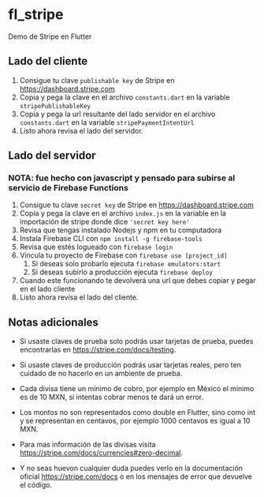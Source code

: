 # fl_stripe

Demo de Stripe en Flutter

## Lado del cliente

1. Consigue tu clave `publishable key` de Stripe en https://dashboard.stripe.com
2. Copia y pega la clave en el archivo `constants.dart` en la variable `stripePublishableKey`
3. Copia y pega la url resultante del lado servidor en el archivo `constants.dart` en la variable `stripePaymentIntentUrl`
4. Listo ahora revisa el lado del servidor.

## Lado del servidor

### NOTA: fue hecho con javascript y pensado para subirse al servicio de Firebase Functions

1. Consigue tu clave `secret key` de Stripe en https://dashboard.stripe.com
2. Copia y pega la clave en el archivo `index.js` en la variable en la importación de stripe donde dice `'secret key here'`
3. Revisa que tengas instalado Nodejs y npm en tu computadora
4. Instala Firebase CLI con `npm install -g firebase-tools`
5. Revisa que estés logueado con `firebase login`
6. Vincula tu proyecto de Firebase con `firebase use [project_id]`
   1. Si deseas solo probarlo ejecuta `firebase emulators:start`
   2. Si deseas subirlo a producción ejecuta `firebase deploy`
7. Cuando este funcionando te devolverá una url que debes copiar y pegar en el lado cliente
8. Listo ahora revisa el lado del cliente.

## Notas adicionales

- Si usaste claves de prueba solo podrás usar tarjetas de prueba, puedes encontrarlas en https://stripe.com/docs/testing.

- Si usaste claves de producción podrás usar tarjetas reales, pero ten cuidado de no hacerlo en un ambiente de prueba.

- Cada divisa tiene un mínimo de cobro, por ejemplo en México el mínimo es de 10 MXN, si intentas cobrar menos te dará un error.

- Los montos no son representados como double en Flutter, sino como int y se representan en centavos, por ejemplo 1000 centavos es igual a 10 MXN.

- Para mas información de las divisas visita https://stripe.com/docs/currencies#zero-decimal.

- Y no seas huevon cualquier duda puedes verlo en la documentación oficial https://stripe.com/docs o en los mensajes de error que devuelve el código.
